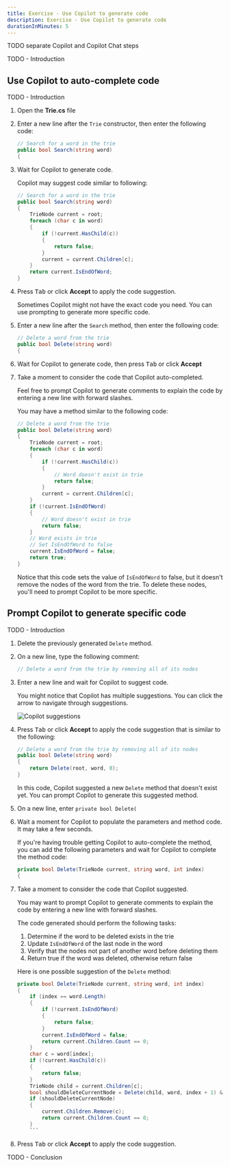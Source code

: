 ```yaml
---
title: Exercise - Use Copilot to generate code
description: Exercise - Use Copilot to generate code
durationInMinutes: 5
---
```


TODO separate Copilot and Copilot Chat steps

TODO - Introduction

## Use Copilot to auto-complete code

TODO - Introduction

1. Open the **Trie.cs** file

1. Enter a new line after the `Trie` constructor, then enter the following code:

    ```c#
    // Search for a word in the trie
    public bool Search(string word) 
    {
    ```

1. Wait for Copilot to generate code. 

    Copilot may suggest code similar to following:

    ```c#
    // Search for a word in the trie
    public bool Search(string word)
    {
        TrieNode current = root;
        foreach (char c in word)
        {
            if (!current.HasChild(c))
            {
                return false;
            }
            current = current.Children[c];
        }
        return current.IsEndOfWord;
    }
    ```

1. Press <kbd>Tab</kbd> or click **Accept** to apply the code suggestion.

    Sometimes Copilot might not have the exact code you need. You can use prompting to generate more specific code.

1. Enter a new line after the `Search` method, then enter the following code:

    ```c#
    // Delete a word from the trie
    public bool Delete(string word) 
    {
    ```

1. Wait for Copilot to generate code, then press <kbd>Tab</kbd> or click **Accept**

1. Take a moment to consider the code that Copilot auto-completed. 

    Feel free to prompt Copilot to generate comments to explain the code by entering a new line with forward slashes. 
    
    You may have a method similar to the following code:

    ```c#
    // Delete a word from the trie
    public bool Delete(string word)
    {
        TrieNode current = root;
        foreach (char c in word)
        {
            if (!current.HasChild(c))
            {
                // Word doesn't exist in trie
                return false;
            }
            current = current.Children[c];
        }
        if (!current.IsEndOfWord)
        {
            // Word doesn't exist in trie
            return false;
        }
        // Word exists in trie
        // Set IsEndOfWord to false
        current.IsEndOfWord = false;
        return true;
    }
    ```

    Notice that this code sets the value of `IsEndOfWord` to false, but it doesn't remove the nodes of the word from the trie. To delete these nodes, you'll need to prompt Copilot to be more specific.

## Prompt Copilot to generate specific code 

TODO - Introduction

1. Delete the previously generated `Delete` method.

1. On a new line, type the following comment:

    ```c#
    // Delete a word from the trie by removing all of its nodes
    ```
    
1. Enter a new line and wait for Copilot to suggest code. 

    You might notice that Copilot has multiple suggestions. You can click the arrow to navigate through suggestions.

    ![Copilot suggestions](../media/CopilotCodeSuggestions.png)

1. Press <kbd>Tab</kbd> or click **Accept** to apply the code suggestion that is similar to the following:

    ```c#
    // Delete a word from the trie by removing all of its nodes
    public bool Delete(string word)
    {
        return Delete(root, word, 0);
    }
    ```
        
    In this code, Copilot suggested a new `Delete` method that doesn't exist yet. You can prompt Copilot to generate this suggested method.

1. On a new line, enter `private bool Delete(`

1. Wait a moment for Copilot to populate the parameters and method code. It may take a few seconds.

    If you're having trouble getting Copilot to auto-complete the method, you can add the following parameters and wait for Copilot to complete the method code:

    ```c#
    private bool Delete(TrieNode current, string word, int index)
    {
    ```

1. Take a moment to consider the code that Copilot suggested. 

    You may want to prompt Copilot to generate comments to explain the code by entering a new line with forward slashes. 

    The code generated should perform the following tasks:

    1. Determine if the word to be deleted exists in the trie
    1. Update `IsEndOfWord` of the last node in the word
    1. Verify that the nodes not part of another word before deleting them
    1. Return true if the word was deleted, otherwise return false

    Here is one possible suggestion of the `Delete` method:

    ```c#
    private bool Delete(TrieNode current, string word, int index)
    {
        if (index == word.Length)
        {
            if (!current.IsEndOfWord)
            {
                return false;
            }
            current.IsEndOfWord = false;
            return current.Children.Count == 0;
        }
        char c = word[index];
        if (!current.HasChild(c))
        {
            return false;
        }
        TrieNode child = current.Children[c];
        bool shouldDeleteCurrentNode = Delete(child, word, index + 1) && !child.IsEndOfWord;
        if (shouldDeleteCurrentNode)
        {
            current.Children.Remove(c);
            return current.Children.Count == 0;
        }
        ```

1. Press <kbd>Tab</kbd> or click **Accept** to apply the code suggestion.

TODO - Conclusion